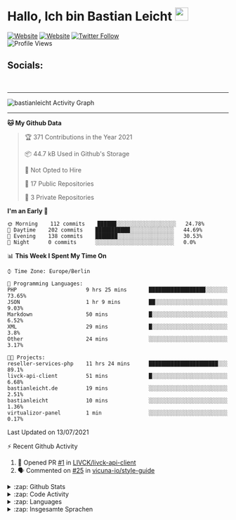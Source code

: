 <h1>Hallo, Ich bin Bastian Leicht <img src="https://raw.githubusercontent.com/bastianleicht/bastianleicht/master/assets/wave.gif" width="30px" alt=""></h1>

[![Website](https://img.shields.io/website?label=bastianleicht.de&style=for-the-badge&url=https%3A%2F%2Fbastianleicht.de)](https://bastianleicht.de)
[![Website](https://img.shields.io/website?label=bastianleicht.com&style=for-the-badge&url=https%3A%2F%2Fbastianleicht.com)](https://bastianleicht.com)
[![Twitter Follow](https://img.shields.io/twitter/follow/bastianleicht?color=1DA1F2&logo=twitter&style=for-the-badge)](https://twitter.com/intent/follow?original_referer=https%3A%2F%2Fgithub.com%2Fbastianleicht&screen_name=bastianleicht)
<br>
![Profile Views](https://komarev.com/ghpvc/?username=2Fbastianleicht&style=flat-square)

## Socials:
<p align="left">
  <a href="https://bastianleicht.de/"><img src="https://img.icons8.com/dusk/48/000000/domain.png" alt=""/></a>
  <a href="https://twitter.com/bastianleicht"><img src="https://img.icons8.com/cotton/48/000000/twitter.png" alt=""/></a>
  <a href="https://stackoverflow.com/users/13409812/bastian-leicht"><img src="https://img.icons8.com/color/48/000000/stackoverflow.png" alt=""/></a>
</p>

---
<img alt="bastianleicht Activity Graph" src="https://activity-graph.herokuapp.com/graph?username=bastianleicht&bg_color=0D1117&color=5BCDEC&line=5BCDEC&point=FFFFFF&hide_border=true"/>

---
<!--START_SECTION:waka-->
**🐱 My Github Data** 

> 🏆 371 Contributions in the Year 2021
 > 
> 📦 44.7 kB Used in Github's Storage 
 > 
> 🚫 Not Opted to Hire
 > 
> 📜 17 Public Repositories 
 > 
> 🔑 3 Private Repositories  
 > 
**I'm an Early 🐤** 

```text
🌞 Morning    112 commits    ██████░░░░░░░░░░░░░░░░░░░   24.78% 
🌆 Daytime    202 commits    ███████████░░░░░░░░░░░░░░   44.69% 
🌃 Evening    138 commits    ███████░░░░░░░░░░░░░░░░░░   30.53% 
🌙 Night      0 commits      ░░░░░░░░░░░░░░░░░░░░░░░░░   0.0%

```


📊 **This Week I Spent My Time On** 

```text
⌚︎ Time Zone: Europe/Berlin

💬 Programming Languages: 
PHP                      9 hrs 25 mins       ██████████████████░░░░░░░   73.65% 
JSON                     1 hr 9 mins         ██░░░░░░░░░░░░░░░░░░░░░░░   9.03% 
Markdown                 50 mins             █░░░░░░░░░░░░░░░░░░░░░░░░   6.52% 
XML                      29 mins             █░░░░░░░░░░░░░░░░░░░░░░░░   3.8% 
Other                    24 mins             ░░░░░░░░░░░░░░░░░░░░░░░░░   3.17%

🐱‍💻 Projects: 
reseller-services-php    11 hrs 24 mins      ██████████████████████░░░   89.1% 
livck-api-client         51 mins             █░░░░░░░░░░░░░░░░░░░░░░░░   6.68% 
bastianleicht.de         19 mins             ░░░░░░░░░░░░░░░░░░░░░░░░░   2.51% 
bastianleicht            10 mins             ░░░░░░░░░░░░░░░░░░░░░░░░░   1.36% 
virtualizor-panel        1 min               ░░░░░░░░░░░░░░░░░░░░░░░░░   0.17%

```


 Last Updated on 13/07/2021
<!--END_SECTION:waka-->
:zap: Recent Github Activity    
<!--START_SECTION:activity-->
1. 💪 Opened PR [#1](https://github.com/LIVCK/livck-api-client/pull/1) in [LIVCK/livck-api-client](https://github.com/LIVCK/livck-api-client)
2. 🗣 Commented on [#25](https://github.com/vicuna-io/style-guide/issues/25) in [vicuna-io/style-guide](https://github.com/vicuna-io/style-guide)
<!--END_SECTION:activity-->

<details>
    <summary>:zap: Github Stats</summary>
    <pre>
        <img alt="GitHub Stats" src="https://github-readme-stats.routerabfrage.vercel.app/api?username=bastianleicht&show_icons=true&theme=dark" />
    </pre>
</details>

<details>
    <summary>:zap: Code Activity</summary>
    <pre>
        <img alt="Code activity" src="https://wakatime.com/share/@90818ae0-9ba0-4e2a-8ed8-98c30e947c50/a1ac7e83-bba7-4109-8f37-037c37bb63eb.svg" height="400" />    
    </pre>
</details>

<details>
    <summary>:zap: Languages</summary>
    <pre>
        <img alt="Languages used (7 days)" src="https://wakatime.com/share/@90818ae0-9ba0-4e2a-8ed8-98c30e947c50/b0eba8ff-2de8-4b40-929e-8c7a97a106f9.svg" height="400" />
    </pre>
</details>

<details>
    <summary>:zap: Insgesamte Sprachen</summary>
    <pre>
        <img alt="All time used Languages" src="https://wakatime.com/share/@90818ae0-9ba0-4e2a-8ed8-98c30e947c50/d328c553-68a8-4426-974c-be045b324309.svg" height="400" />
    </pre>
</details>

[Website]: https://bastianleicht.de/
